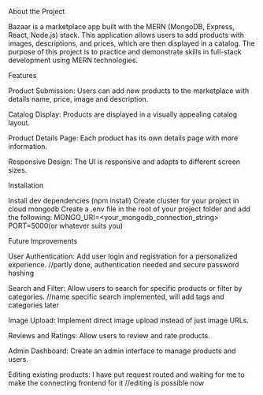 About the Project

Bazaar is a marketplace app built with the MERN (MongoDB, Express, React, Node.js) stack. This application allows users to add products with images, descriptions, and prices, which are then displayed in a catalog. The purpose of this project is to practice and demonstrate skills in full-stack development using MERN technologies.

Features

Product Submission: Users can add new products to the marketplace with details name, price, image and description.

Catalog Display: Products are displayed in a visually appealing catalog layout.

Product Details Page: Each product has its own details page with more information.

Responsive Design: The UI is responsive and adapts to different screen sizes.

Installation

Install dev dependencies (npm install) 
Create cluster for your project in cloud mongodb
Create a .env file in the root of your project folder and add the following:
MONGO_URI=<your_mongodb_connection_string>
PORT=5000(or whatever suits you)

Future Improvements

User Authentication: Add user login and registration for a personalized experience. //partly done, authentication needed and secure password hashing

Search and Filter: Allow users to search for specific products or filter by categories. //name specific search implemented, will add tags and categories later

Image Upload: Implement direct image upload instead of just image URLs.

Reviews and Ratings: Allow users to review and rate products.

Admin Dashboard: Create an admin interface to manage products and users.

Editing existing products: I have put request routed and waiting for me to make the connecting frontend for it //editing is possible now
